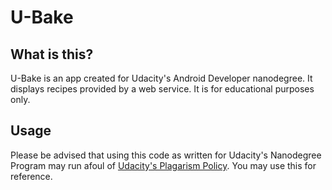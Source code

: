 # U-Bake

## What is this?
U-Bake is an app created for Udacity's Android Developer nanodegree. It displays recipes provided by a web service. It is for educational purposes only.

## Usage
Please be advised that using this code as written for Udacity's Nanodegree Program may run afoul of [Udacity's Plagarism Policy](https://udacity.zendesk.com/hc/en-us/articles/360001451091-What-is-plagiarism-). You may use this for reference.
